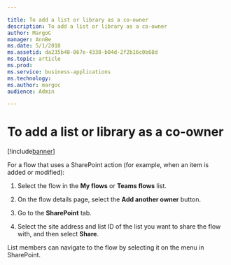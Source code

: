 ```yaml
---

title: To add a list or library as a co-owner
description: To add a list or library as a co-owner
author: MargoC
manager: AnnBe
ms.date: 5/1/2018
ms.assetid: da235b48-867e-4338-b04d-2f2b16c0b68d
ms.topic: article
ms.prod: 
ms.service: business-applications
ms.technology: 
ms.author: margoc
audience: Admin

---
```

#  To add a list or library as a co-owner


[!include[banner](../../../../includes/banner.md)]

For a flow that uses a SharePoint action (for example, when an item is added or
modified):

1.  Select the flow in the **My flows** or **Teams flows** list.

2.  On the flow details page, select the **Add another owner** button.

3.  Go to the **SharePoint** tab.

4.  Select the site address and list ID of the list you want to share the flow
    with, and then select **Share**.

List members can navigate to the flow by selecting it on the menu in SharePoint.
